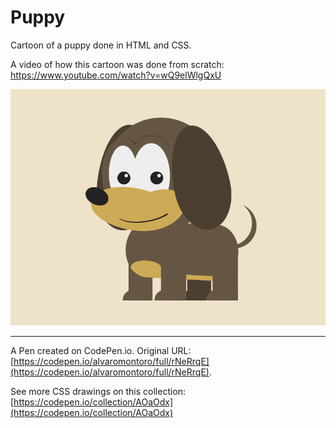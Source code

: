 # Puppy

Cartoon of a puppy done in HTML and CSS.

A video of how this cartoon was done from scratch: https://www.youtube.com/watch?v=wQ9elWlgQxU

![Cartoon of a puppy with big ears and a small tail](https://github.com/alvaromontoro/CSS-Illustrations/blob/master/illustrations/animals/puppy/puppy.png?raw=true)

---

A Pen created on CodePen.io. Original URL: [https://codepen.io/alvaromontoro/full/rNeRrqE](https://codepen.io/alvaromontoro/full/rNeRrqE).

See more CSS drawings on this collection: [https://codepen.io/collection/AOaOdx](https://codepen.io/collection/AOaOdx)

